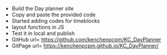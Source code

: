 * Build the Day planner site
* Copy and paste the provided code
* Started adding codes for timeblocks
* layout functions in JS 
* Test it in local and publish
* GitHub url= https://github.com/kenchenpcpm/KC_DayPlanner
* GitPage url= https://kenchenpcpm.github.io/KC_DayPlanner/